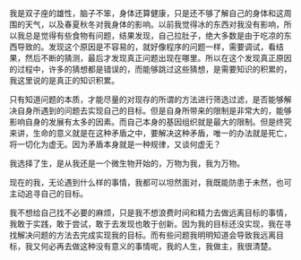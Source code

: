 我是双子座的雄性，脑子不笨，身体还算健康，只是还不够了解自己的身体和这周围的天气，以及春夏秋冬对我身体的影响。以前我觉得冰的东西对我没有影响，所以我总是觉得有些食物有问题，结果发现，自己拉肚子，绝大多数是由于吃凉的东西导致的。发现这个原因是不容易的，就好像程序的问题一样，需要调试，看结果，然后不断的猜测，最后才发现真正问题出现在哪里。所以在这个发现真正原因的过程中，许多的猜想都是错误的，而能够跳过这些猜想，是需要知识的积累的，我这里说的是真正的知识积累。

只有知道问题的本质，才能尽量的对现存的所谓的方法进行筛选过滤，是否能够解决自身所遇到的问题去实现自己的目标。但是自身所带来的限制是非常大的，能够影响自身的发展有太多的因素。而自己本身的基因组织就是最大的限制。但是终究来讲，生命的意义就是在这种矛盾之中，要解决这种矛盾，唯一的办法就是死亡，将一切化为虚无。因为矛盾本身就是一种规律，又谈何虚无？

我选择了生，是从我还是一个微生物开始的，万物为我，我为万物。

现在的我，无论遇到什么样的事情，我都可以坦然面对，我既能防患于未然，也可主动追寻自己的目标。

我不想给自己找不必要的麻烦，只是我不想浪费时间和精力去做远离目标的事情，我敢于实践，敢于尝试，敢于去发现也敢于创新。因为我的目标还没实现，我在寻找解决问题的方法去完成实现我的目标。而有些问题我明明知道会导致我远离目标，我又何必再去做这种没有意义的事情呢，我的人生，我做主，我很清楚。

[    
](https://blackhair3000.gitbooks.io/aa/content/xiao-shi-hou-tou-li-zi.html)

